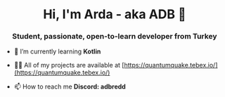 <h1 align="center">Hi, I'm Arda - aka ADB 👋</h1>
<h3 align="center">Student, passionate, open-to-learn developer from Turkey</h3>

- 🌱 I’m currently learning **Kotlin**

- 👨‍💻 All of my projects are available at [https://quantumquake.tebex.io/](https://quantumquake.tebex.io/)

- 📫 How to reach me **Discord: adbredd**


</p>


